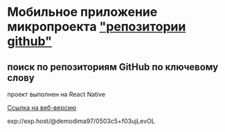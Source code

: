 # Мобильное приложение микропроекта ["репозитории github"](https://github.com/Dmitry-Filippov/github-reps)

## поиск по репозиториям GitHub по ключевому слову

проект выполнен на React Native

[Ссылка на веб-версию](https://dmitry-filippov.github.io/github-reps/)

exp://exp.host/@demodima97/0503c5+f03ujLevOL
